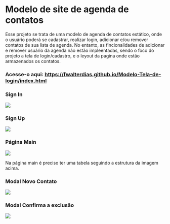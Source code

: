 

# Modelo de site de agenda de contatos

Esse projeto se trata de uma modelo de agenda de contatos estático, onde o usuário poderá se cadastrar, realizar login, adicionar e/ou remover contatos de sua lista de agenda. No entanto, as fincionalidades de adicionar e remover usuário da agenda não estão impleentadas, sendo o foco do projeto  a tela de login/cadastro, e o leyout da pagina onde estão armazenados os contatos.

### Acesse-o aqui: https://fwalterdias.github.io/Modelo-Tela-de-login/index.html

### Sign In

![](https://i.imgur.com/jdujHFe.png)


### Sign Up

![](https://i.imgur.com/2GanN2J.png)

### Página Main

![](https://i.imgur.com/5KjFKJp.png)

Na página main é preciso ter uma tabela seguindo a estrutura da imagem acima.

### Modal Novo Contato

![](https://i.imgur.com/yQUHLdy.png)

### Modal Confirma a exclusão

![](https://i.imgur.com/HGUBGYp.png)
